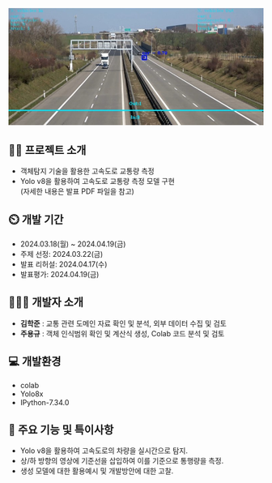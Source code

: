 ![프로젝트 소개](https://github.com/voxmvnt/traffic_analytics/blob/main/capture.jpg)

## 👨‍🏫 프로젝트 소개 
- 객체탐지 기술을 활용한 고속도로 교통량 측정
- Yolo v8을 활용하여 고속도로 교통량 측정 모델 구현
<br> (자세한 내용은 발표 PDF 파일을 참고)

## ⏲️ 개발 기간 
- 2024.03.18(월) ~ 2024.04.19(금)
- 주제 선정: 2024.03.22(금)
- 발표 리허설: 2024.04.17(수)
- 발표평가: 2024.04.19(금)
  
## 🧑‍🤝‍🧑 개발자 소개 
- **김학준** : 교통 관련 도메인 자료 확인 및 분석, 외부 데이터 수집 및 검토
- **주용규** : 객체 인식범위 확인 및 계산식 생성, Colab 코드 분석 및 검토
  
## 💻 개발환경
- colab
- Yolo8x
- IPython-7.34.0

## 📌 주요 기능 및 특이사항
- Yolo v8을 활용하여 고속도로의 차량을 실시간으로 탐지.
- 상/하 방향의 영상에 기준선을 삽입하여 이를 기준으로 통행량을 측정.
- 생성 모델에 대한 활용예시 및 개발방안에 대한 고찰.
